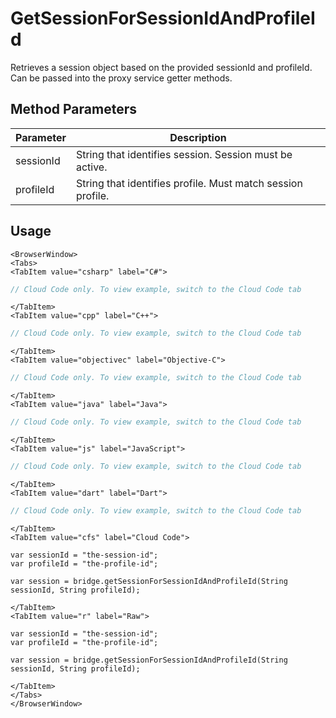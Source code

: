 # GetSessionForSessionIdAndProfileId

Retrieves a session object based on the provided sessionId and profileId. Can be passed into the proxy service getter methods.

## Method Parameters
Parameter | Description
--------- | -----------
sessionId | String that identifies session. Session must be active.
profileId | String that identifies profile. Must match session profile.

## Usage

```mdx-code-block
<BrowserWindow>
<Tabs>
<TabItem value="csharp" label="C#">
```

```csharp
// Cloud Code only. To view example, switch to the Cloud Code tab
```

```mdx-code-block
</TabItem>
<TabItem value="cpp" label="C++">
```

```cpp
// Cloud Code only. To view example, switch to the Cloud Code tab
```

```mdx-code-block
</TabItem>
<TabItem value="objectivec" label="Objective-C">
```

```objectivec
// Cloud Code only. To view example, switch to the Cloud Code tab
```

```mdx-code-block
</TabItem>
<TabItem value="java" label="Java">
```

```java
// Cloud Code only. To view example, switch to the Cloud Code tab
```

```mdx-code-block
</TabItem>
<TabItem value="js" label="JavaScript">
```

```javascript
// Cloud Code only. To view example, switch to the Cloud Code tab
```

```mdx-code-block
</TabItem>
<TabItem value="dart" label="Dart">
```

```dart
// Cloud Code only. To view example, switch to the Cloud Code tab
```

```mdx-code-block
</TabItem>
<TabItem value="cfs" label="Cloud Code">
```

```cfscript
var sessionId = "the-session-id";
var profileId = "the-profile-id";

var session = bridge.getSessionForSessionIdAndProfileId(String sessionId, String profileId);
```

```mdx-code-block
</TabItem>
<TabItem value="r" label="Raw">
```

```cfscript
var sessionId = "the-session-id";
var profileId = "the-profile-id";

var session = bridge.getSessionForSessionIdAndProfileId(String sessionId, String profileId);
```

```mdx-code-block
</TabItem>
</Tabs>
</BrowserWindow>
```

